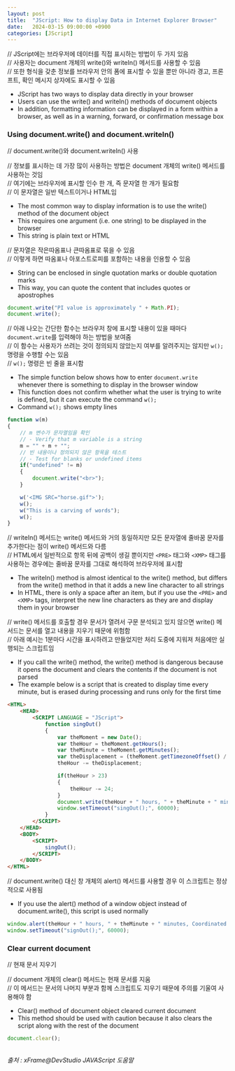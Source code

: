 ```yaml
---
layout: post
title:  "JScript: How to display Data in Internet Explorer Browser"
date:   2024-03-15 09:00:00 +0900
categories: [JScript]
---
```


// JScript에는 브라우저에 데이터를 직접 표시하는 방법이 두 가지 있음   
// 사용자는 document 개체의 write()와 writeIn() 메서드를 사용할 수 있음   
// 또한 형식을 갖춘 정보를 브라우저 안의 폼에 표시할 수 있을 뿐만 아니라 경고, 프론프트, 확인 메시지 상자에도 표시할 수 있음   
- JScript has two ways to display data directly in your browser   
- Users can use the write() and writeIn() methods of document objects   
- In addition, formatting information can be displayed in a form within a browser, as well as in a warning, forward, or confirmation message box   
   
### Using document.write() and document.writeIn()   
// document.write()와 document.writeIn() 사용   
   
// 정보를 표시하는 데 가장 많이 사용하는 방법은 document 개체의 write() 메서드를 사용하는 것임   
// 여기에는 브라우저에 표시할 인수 한 개, 즉 문자열 한 개가 필요함   
// 이 문자열은 일반 텍스트이거나 HTML임   
- The most common way to display information is to use the write() method of the document object   
- This requires one argument (i.e. one string) to be displayed in the browser   
- This string is plain text or HTML   
   
// 문자열은 작은따옴표나 큰따옴표로 묶을 수 있음   
// 이렇게 하면 따옴표나 아포스트로피를 포함하는 내용을 인용할 수 있음   
- String can be enclosed in single quotation marks or double quotation marks   
- This way, you can quote the content that includes quotes or apostrophes   
   
```javascript
document.write("PI value is approximately " + Math.PI);
document.write();
```
   
// 아래 나오는 간단한 함수는 브라우저 창에 표시할 내용이 있을 때마다 `document.write`를 입력해야 하는 방법을 보여줌   
// 이 함수는 사용자가 쓰려는 것이 정의되지 않았는지 여부를 알려주지는 않지만 `w();` 명령을 수행할 수는 있음   
// `w();` 명령은 빈 줄을 표시함   
- The simple function below shows how to enter `document.write` whenever there is something to display in the browser window   
- This function does not confirm whether what the user is trying to write is defined, but it can execute the command `w();`   
- Command `w();` shows empty lines   
   
```javascript
function w(m)
{
    // m 변수가 문자열임을 확인
    // - Verify that m variable is a string
    m = "" + m + "";
    // 빈 내용이나 정의되지 않은 항목을 테스트
    // - Test for blanks or undefined items
    if("undefined" != m)
    {
        document.write("<br>");
    }

    w('<IMG SRC="horse.gif">');
    w();
    w("This is a carving of words");
    w();
}
```
   
// writeIn() 메서드는 write() 메서드와 거의 동일하지만 모든 문자열에 줄바꿈 문자를 추가한다는 점이 write() 메서드와 다름   
// HTML에서 일반적으로 항목 뒤에 공백이 생길 뿐이지만 `<PRE>` 태그와 `<XMP>` 태그를 사용하는 경우에는 줄바꿈 문자를 그대로 해석하여 브라우저에 표시함   
- The writeIn() method is almost identical to the write() method, but differs from the write() method in that it adds a new line character to all strings   
- In HTML, there is only a space after an item, but if you use the `<PRE>` and `<XMP>` tags, interpret the new line characters as they are and display them in your browser   
   
// write() 메서드를 호출할 경우 문서가 열려서 구문 분석되고 있지 않으면 write() 메서드는 문서를 열고 내용을 지우기 때문에 위험함   
// 아래 예시는 1분마다 시간을 표시하려고 만들었지만 처리 도중에 지워져 처음에만 실행되는 스크립트임   
- If you call the write() method, the write() method is dangerous because it opens the document and clears the contents if the document is not parsed   
- The example below is a script that is created to display time every minute, but is erased during processing and runs only for the first time   
   
```html
<HTML>
    <HEAD>
        <SCRIPT LANGUAGE = "JScript">
            function singOut()
            {
                var theMoment = new Date();
                var theHour = theMoment.getHours();
                var theMinute = theMoment.getMinutes();
                var theDisplacement = (theMoment.getTimezoneOffset() / 60);
                theHour -= theDisplacement;

                if(theHour > 23)
                {
                    theHour -= 24;
                }
                document.write(theHour + " hours, " + theMinute + " minutes, Coordinated Universal Time");
                window.setTimeout("singOut();", 60000);
            }
        </SCRIPT>
    </HEAD>
    <BODY>
        <SCRIPT>
            singOut();
        </SCRIPT>
    </BODY>
</HTML>
```
   
// document.write() 대신 창 개체의 alert() 메서드를 사용할 경우 이 스크립트는 정상적으로 사용됨   
- If you use the alert() method of a window object instead of document.write(), this script is used normally   
   
```javascript
window.alert(theHour + " hours, " + theMinute + " minutes, Coordinated Universal Time");
window.setTimeout("signOut();", 60000);
```
   
### Clear current document   
// 현재 문서 지우기   
   
// document 개체의 clear() 메서드는 현재 문서를 지움   
// 이 메서드는 문서의 나머지 부분과 함께 스크립트도 지우기 때문에 주의를 기울여 사용해야 함   
- Clear() method of document object cleared current document   
- This method should be used with caution because it also clears the script along with the rest of the document   
   
```javascript
document.clear();
```
   
<br />
<cite>출처 : xFrame@DevStudio JAVAScript 도움말</cite>
